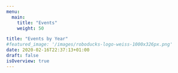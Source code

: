 ```yaml
---
menu:
  main:
    title: "Events"
    weight: 50

title: "Events by Year"
#featured_image: '/images/roboducks-logo-weiss-1000x326px.png'
date: 2020-02-16T22:37:13+01:00
draft: false
isOverview: true
---
```

